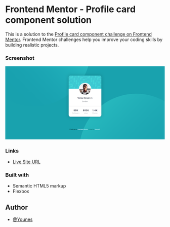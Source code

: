 # Frontend Mentor - Profile card component solution

This is a solution to the [Profile card component challenge on Frontend Mentor](https://www.frontendmentor.io/challenges/profile-card-component-cfArpWshJ). Frontend Mentor challenges help you improve your coding skills by building realistic projects.

### Screenshot

![](./images/solution.png)

### Links
- [Live Site URL](https://younes-dotcom.github.io/Profile-card-component/)

### Built with

- Semantic HTML5 markup
- Flexbox

## Author
- [@Younes](https://www.frontendmentor.io/profile/Younes-dotcom)
